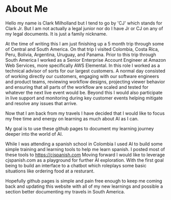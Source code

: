 # About Me
Hello my name is Clark Milholland but I tend to go by 'CJ' which stands for Clark Jr. But I am not actually a legal junior nor do I have Jr or CJ on any of my legal documents.
It is just a family nickname. 

At the time of writing this I am just finishing up a 5 month trip through some of Central and South America. 
On that trip I visited Colombia, Costa Rica, Peru, Bolivia, Argentina, Uruguay, and Panama. 
Prior to this trip through South America I worked as a Senior Enterprise Account Engineer at Amazon Web Services, more specifically AWS Elemental.
In this role I worked as a technical advisor of sorts for our largest customers.
A normal day consisted of working directly our customers, engaging with our software engineers and product teams, reviewing workflow designs, projecting viewer behavior and ensuring that all parts of the workflow are scaled and tested for whatever the next live event would be.
Beyond this I would also participate in live support and monitoring during key customer events helping mitigate and resolve any issues that arrive.

Now that I am back from my travels I have decided that I would like to focus my free time and energy on learning as much about AI as I can.

My goal is to use these github pages to document my learning journey deeper into the world of AI.

While I was attending a spanish school in Colombia I used AI to build some simple training and learning tools to help me learn spanish.
I posted most of these tools to https://cjspanish.com
Moving forward I would like to leverage cjspanish.com as a playground for further AI exploration. With the first goal being to build an interface to a chatbot which roleplays some basic situations like ordering food at a resturant.

Hopefully github pages is simple and pain free enough to keep me coming back and updating this website with all of my new learnings and possible a section better documenting my travels in South America.
